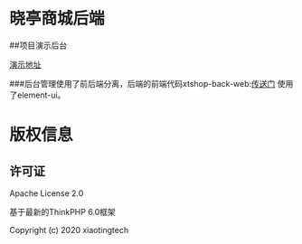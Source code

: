 # 晓亭商城后端

##项目演示后台

[演示地址](https://www.xiaotingshop.cn)

###后台管理使用了前后端分离，后端的前端代码xtshop-back-web:[传送门](https://github.com/xiaotingtech/xtshop-back-web.git) 使用了element-ui。

# 版权信息

## 许可证

Apache License 2.0

基于最新的ThinkPHP 6.0框架

Copyright (c) 2020 xiaotingtech